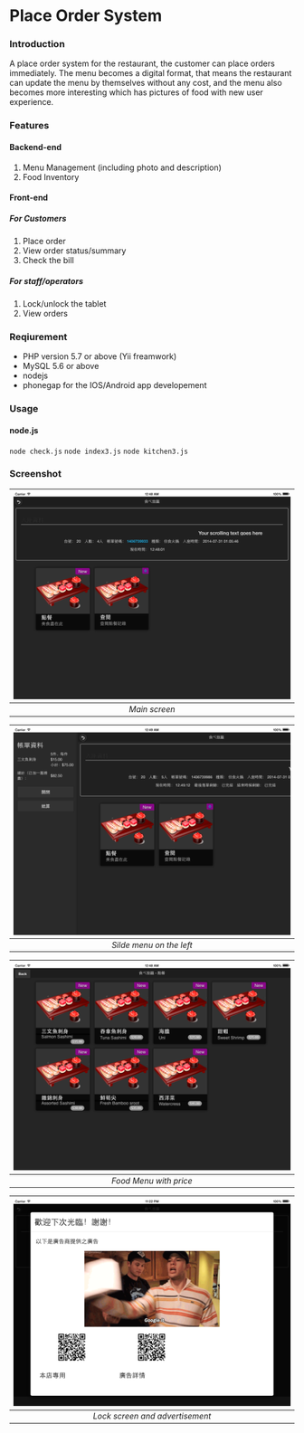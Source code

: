 # Place Order System
 
### Introduction
A place order system for the restaurant, the customer can place orders immediately. The menu becomes a digital format, that means the restaurant can update the menu by themselves without any cost, and the menu also becomes more interesting which has pictures of food with new user experience.

### Features
#### Backend-end
1. Menu Management (including photo and description)
2. Food Inventory 
#### Front-end
##### For Customers
1. Place order
2. View order status/summary
3. Check the bill
##### For staff/operators
1. Lock/unlock the tablet
2. View orders

### Reqiurement
* PHP version 5.7 or above (Yii freamwork)
* MySQL 5.6 or above
* nodejs 
* phonegap for the IOS/Android app developement

### Usage
#### node.js
`node check.js`
`node index3.js`
`node kitchen3.js`


### Screenshot
| ![demo1.png](https://github.com/moonChildLady/ordernow/blob/main/screencap/demo1.png?raw=true) | 
|:--:| 
| *Main screen* |

| ![demo2.png](https://github.com/moonChildLady/ordernow/blob/main/screencap/demo2.png?raw=true) | 
|:--:| 
| *Silde menu on the left* |

| ![demo3.png](https://github.com/moonChildLady/ordernow/blob/main/screencap/demo3.png?raw=true) | 
|:--:| 
| *Food Menu with price* |

| ![demo4.png](https://github.com/moonChildLady/ordernow/blob/main/screencap/demo4.png?raw=true) | 
|:--:| 
| *Lock screen and advertisement* |
